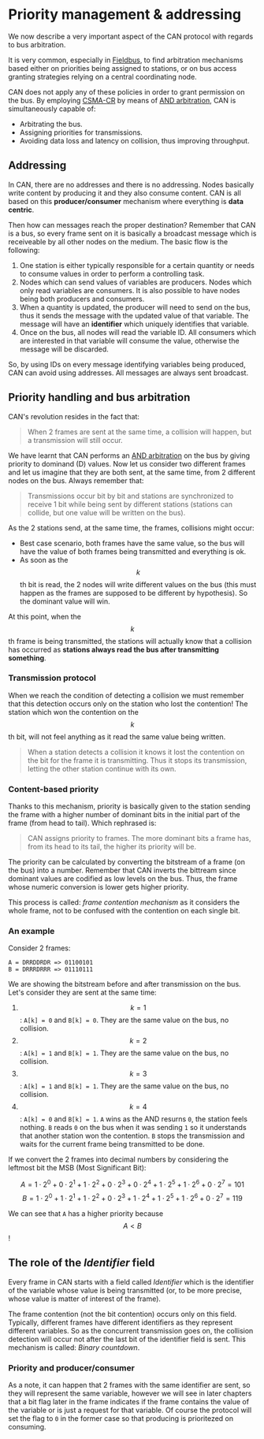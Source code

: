 # Priority management & addressing

We now describe a very important aspect of the CAN protocol with regards to bus arbitration.

It is very common, especially in [Fieldbus](../rte/iec.md#iec-61784), to find arbitration mechanisms based either on priorities being assigned to stations, or on bus access granting strategies relying on a central coordinating node. 

CAN does not apply any of these policies in order to grant permission on the bus. By employing [CSMA-CR](phy-collision.md#) by means of [AND arbitration](phy-collision#contention-management), CAN is simultaneously capable of:

- Arbitrating the bus.
- Assigning priorities for transmissions.
- Avoiding data loss and latency on collision, thus improving throughput.

## Addressing
In CAN, there are no addresses and there is no addressing. Nodes basically write content by producing it and they also consume content. CAN is all based on this **producer/consumer** mechanism where everything is **data centric**.

Then how can messages reach the proper destination? Remember that CAN is a bus, so every frame sent on it is basically a broadcast message which is receiveable by all other nodes on the medium. The basic flow is the following:

1. One station is either typically responsible for a certain quantity or needs to consume values in order to perform a controlling task.
2. Nodes which can send values of variables are producers. Nodes which only read variables are consumers. It is also possible to have nodes being both producers and consumers.
3. When a quantity is updated, the producer will need to send on the bus, thus it sends the message with the updated value of that variable. The message will have an **identifier** which uniquely identifies that variable.
4. Once on the bus, all nodes will read the variable ID. All consumers which are interested in that variable will consume the value, otherwise the message will be discarded.

So, by using IDs on every message identifying variables being produced, CAN can avoid using addresses. All messages are always sent broadcast.

## Priority handling and bus arbitration
CAN's revolution resides in the fact that:

> When 2 frames are sent at the same time, a collision will happen, but a transmission will still occur. 

We have learnt that CAN performs an [AND arbitration](phy-collision.md#contention-management) on the bus by giving priority to dominand (D) values. Now let us consider two different frames and let us imagine that they are both sent, at the same time, from 2 different nodes on the bus. Always remember that:

> Transmissions occur bit by bit and stations are synchronized to receive 1 bit while being sent by different stations (stations can collide, but one value will be written on the bus).

As the 2 stations send, at the same time, the frames, collisions might occur:

- Best case scenario, both frames have the same value, so the bus will have the value of both frames being transmitted and everything is ok. 
- As soon as the $$k$$th bit is read, the 2 nodes will write different values on the bus (this must happen as the frames are supposed to be different by hypothesis). So the dominant value will win.

At this point, when the $$k$$th frame is being transmitted, the stations will actually know that a collision has occurred as **stations always read the bus after transmitting something**.

### Transmission protocol
When we reach the condition of detecting a collision we must remember that this detection occurs only on the station who lost the contention! The station which won the contention on the $$k$$th bit, will not feel anything as it read the same value being written.

> When a station detects a collision it knows it lost the contention on the bit for the frame it is transmitting. Thus it stops its transmission, letting the other station continue with its own.

### Content-based priority
Thanks to this mechanism, priority is basically given to the station sending the frame with a higher number of dominant bits in the initial part of the frame (from head to tail). Which rephrased is:

> CAN assigns priority to frames. The more dominant bits a frame has, from its head to its tail, the higher its priority will be.

The priority can be calculated by converting the bitstream of a frame (on the bus) into a number. Remember that CAN inverts the bittream since dominant values are codified as low levels on the bus. Thus, the frame whose numeric conversion is lower gets higher priority.

This process is called: _frame contention mechanism_ as it considers the whole frame, not to be confused with the contention on each single bit.

### An example
Consider 2 frames:

```
A = DRRDDRDR => 01100101
B = DRRRDRRR => 01110111
```

We are showing the bitstream before and after transmission on the bus. Let's consider they are sent at the same time:

1. $$k=1$$: `A[k] = 0` and `B[k] = 0`. They are the same value on the bus, no collision.
2. $$k=2$$: `A[k] = 1` and `B[k] = 1`. They are the same value on the bus, no collision.
2. $$k=3$$: `A[k] = 1` and `B[k] = 1`. They are the same value on the bus, no collision.
2. $$k=4$$: `A[k] = 0` and `B[k] = 1`. `A` wins as the AND resurns `0`, the station feels nothing. `B` reads `0` on the bus when it was sending `1` so it understands that another station won the contention. `B` stops the transmission and waits for the current frame being transmitted to be done.

If we convert the 2 frames into decimal numbers by considering the leftmost bit the MSB (Most Significant Bit):

$$
A = 1 \cdot 2^0 + 0 \cdot 2^1 + 1 \cdot 2^2 + 0 \cdot 2^3 + 0 \cdot 2^4 + 1 \cdot 2^5 + 1 \cdot 2^6 + 0 \cdot 2^7 = 101
$$
$$
B = 1 \cdot 2^0 + 1 \cdot 2^1 + 1 \cdot 2^2 + 0 \cdot 2^3 + 1 \cdot 2^4 + 1 \cdot 2^5 + 1 \cdot 2^6 + 0 \cdot 2^7 = 119
$$

We can see that `A` has a higher priority because $$A < B$$!

## The role of the _Identifier_ field
Every frame in CAN starts with a field called _Identifier_ which is the identifier of the variable whose value is being transmitted (or, to be more precise, whose value is matter of interest of the frame). 

The frame contention (not the bit contention) occurs only on this field. Typically, different frames have different identifiers as they represent different variables. So as the concurrent transmission goes on, the collision detection will occur not after the last bit of the identifier field is sent. This mechanism is called: _Binary countdown_.

### Priority and producer/consumer
As a note, it can happen that 2 frames with the same identifier are sent, so they will represent the same variable, however we will see in later chapters that a bit flag later in the frame indicates if the frame contains the value of the variable or is just a request for that variable. Of course the protocol will set the flag to `0` in the former case so that producing is prioritezed on consuming.
